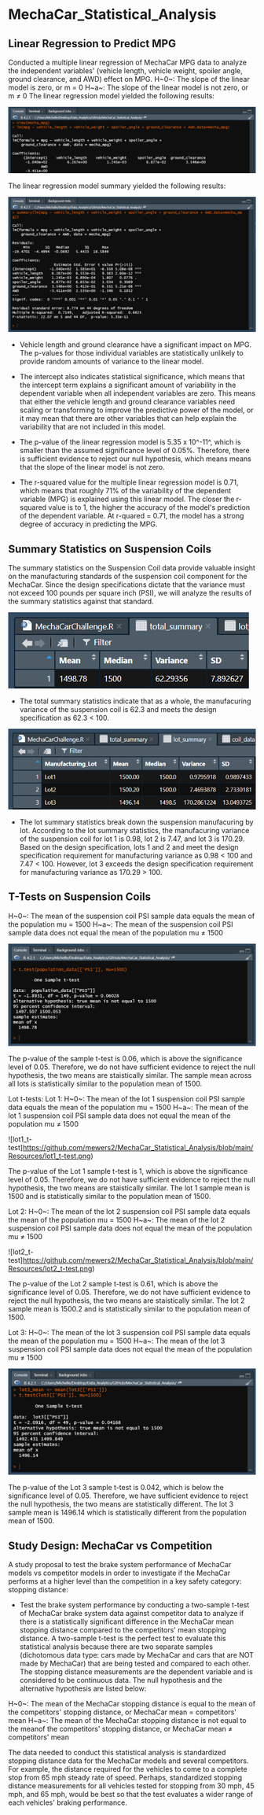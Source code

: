 # MechaCar_Statistical_Analysis

## Linear Regression to Predict MPG

Conducted a multiple linear regression of MechaCar MPG data to analyze the independent variables' (vehicle length, vehicle weight, spoiler angle, ground clearance, and AWD) effect on MPG.
H~0~: The slope of the linear model is zero, or m = 0
H~a~: The slope of the linear model is not zero, or m $\neq$ 0
The linear regression model yielded the following results:

![Multiple_Linear_Regression](https://github.com/mewers2/MechaCar_Statistical_Analysis/blob/main/Resources/Multiple_Linear_Regression.png)

The linear regression model summary yielded the following results:

![Multiple_Linear_Regression_Summary](https://github.com/mewers2/MechaCar_Statistical_Analysis/blob/main/Resources/Multiple_Linear_Regression_Summary.png)

- Vehicle length and ground clearance have a significant impact on MPG.  The p-values for those individual variables are statistically unlikely to provide random amounts of variance to the linear model.

- The intercept also indicates statistical significance, which means that the intercept term explains a significant amount of variability in the dependent variable when all independent variables are zero.  This means that either the vehicle length and ground clearance variables need scaling or transforming to improve the predictive power of the model, or it may mean that there are other variables that can help explain the variability that are not included in this model.

- The p-value of the linear regression model is 5.35 x 10^-11^, which is smaller than the assumed significance level of 0.05%. Therefore, there is sufficient evidence to reject our null hypothesis, which means means that the slope of the linear model is not zero.

- The r-squared value for the multiple linear regression model is 0.71, which means that roughly 71% of the variability of the dependent variable (MPG) is explained using this linear model.  The closer the r-squared value is to 1, the higher the accuracy of the model's prediction of the dependent variable.  At r-quared = 0.71, the model has a strong degree of accuracy in predicting the MPG.


## Summary Statistics on Suspension Coils

The summary statistics on the Suspension Coil data provide valuable insight on the manufacturing standards of the suspension coil component for the MechaCar.  Since the design specifications dictate that the variance must not exceed 100 pounds per square inch (PSI), we will analyze the results of the summary statistics against that standard.

![total_summary](https://github.com/mewers2/MechaCar_Statistical_Analysis/blob/main/Resources/total_summary.png)

- The total summary statistics indicate that as a whole, the manufacuring variance of the suspension coil is 62.3 and meets the design specification as 62.3 < 100.

![lot_summary](https://github.com/mewers2/MechaCar_Statistical_Analysis/blob/main/Resources/lot_summary.png)

- The lot summary statistics break down the suspension manufacuring by lot.  According to the lot summary statistics, the manufacuring variance of the suspension coil for lot 1 is 0.98, lot 2 is 7.47, and lot 3 is 170.29.  Based on the design specification, lots 1 and 2 and meet the design specification requirement for manufacturing variance as 0.98 < 100 and 7.47 < 100.  However, lot 3 exceeds the design specification requirement for manufacturing variance as 170.29 > 100.


## T-Tests on Suspension Coils

H~0~: The mean of the suspension coil PSI sample data equals the mean of the population mu = 1500
H~a~: The mean of the suspension coil PSI sample data does not equal the mean of the population mu $\neq$ 1500

![one_sample_t-test](https://github.com/mewers2/MechaCar_Statistical_Analysis/blob/main/Resources/One_Sample_t-test.png)

The p-value of the sample t-test is 0.06, which is above the significance level of 0.05.  Therefore, we do not have sufficient evidence to reject the null hypothesis, the two means are staistically similar.  The sample mean across all lots is statistically similar to the population mean of 1500.

Lot t-tests:
Lot 1:
H~0~: The mean of the lot 1 suspension coil PSI sample data equals the mean of the population mu = 1500
H~a~: The mean of the  lot 1 suspension coil PSI sample data does not equal the mean of the population mu $\neq$ 1500

![lot1_t-test]https://github.com/mewers2/MechaCar_Statistical_Analysis/blob/main/Resources/lot1_t-test.png)

The p-value of the Lot 1 sample t-test is 1, which is above the significance level of 0.05.  Therefore, we do not have sufficient evidence to reject the null hypothesis, the two means are staistically similar.  The lot 1 sample mean is 1500 and is statistically similar to the population mean of 1500.

Lot 2:
H~0~: The mean of the lot 2 suspension coil PSI sample data equals the mean of the population mu = 1500
H~a~: The mean of the lot 2 suspension coil PSI sample data does not equal the mean of the population mu $\neq$ 1500

![lot2_t-test]https://github.com/mewers2/MechaCar_Statistical_Analysis/blob/main/Resources/lot2_t-test.png)

The p-value of the Lot 2 sample t-test is 0.61, which is above the significance level of 0.05.  Therefore, we do not have sufficient evidence to reject the null hypothesis, the two means are staistically similar.  The lot 2 sample mean is 1500.2 and is statistically similar to the population mean of 1500.

Lot 3:
H~0~: The mean of the lot 3 suspension coil PSI sample data equals the mean of the population mu = 1500
H~a~: The mean of the lot 3 suspension coil PSI sample data does not equal the mean of the population mu $\neq$ 1500

![lot3_t-test](https://github.com/mewers2/MechaCar_Statistical_Analysis/blob/main/Resources/lot3_t-test.png)

The p-value of the Lot 3 sample t-test is 0.042, which is below the significance level of 0.05.  Therefore, we have sufficient evidence to reject the null hypothesis, the two means are statistically different.  The lot 3 sample mean is 1496.14 which is statistically different from the population mean of 1500.


## Study Design: MechaCar vs Competition

A study proposal to test the brake system performance of MechaCar models vs competitor models in order to investigate if the MechaCar performs at a higher level than the competition in a key safety category: stopping distance:

- Test the brake system performance by conducting a two-sample t-test of MechaCar brake system data against competitor data to analyze if there is a statistically significant difference in the MechaCar mean stopping distance compared to the competitors' mean stopping distance. A two-sample t-test is the perfect test to evaluate this statistical analysis because there are two separate samples (dichotomous data type: cars made by MechaCar and cars that are NOT made by MechaCar) that are being tested and compared to each other.  The stopping distance measurements are the dependent variable and is considered to be continuous data.  The null hypothesis and the alternative hypothesis are listed below:

H~0~: The mean of the MechaCar stopping distance is equal to the mean of the competitors' stopping distance, or MechaCar mean = competitors' mean
H~a~: The mean of the MechaCar stopping distance is not equal to the meanof the competitors' stopping distance, or MechaCar mean $\neq$ competitors' mean

The data needed to conduct this statistical analysis is standardized stopping distance data for the MechaCar models and several competitors. For example, the distance required for the vehicles to come to a complete stop from 65 mph steady rate of speed. Perhaps, standardized stopping distance measurements for all vehicles tested for stopping from 30 mph, 45 mph, and 65 mph, would be best so that the test evaluates a wider range of each vehicles' braking performance.
